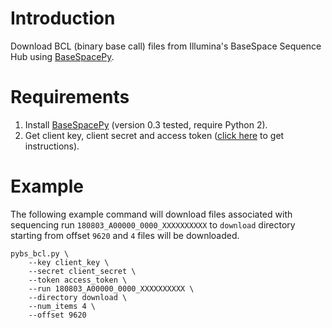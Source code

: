Introduction
=========================================
Download BCL (binary base call) files from Illumina's BaseSpace Sequence Hub using [BaseSpacePy](https://github.com/basespace/basespace-python-sdk).

Requirements
=========================================
1. Install [BaseSpacePy](https://github.com/basespace/basespace-python-sdk) (version 0.3 tested, require Python 2).
1. Get client key, client secret and access token ([click here](https://help.basespace.illumina.com/articles/tutorials/using-the-python-run-downloader/) to get instructions).

Example
=========================================
The following example command will download files associated with sequencing run `180803_A00000_0000_XXXXXXXXXX` to `download` directory starting from offset `9620` and `4` files will be downloaded.

	pybs_bcl.py \
	    --key client_key \
	    --secret client_secret \
	    --token access_token \
	    --run 180803_A00000_0000_XXXXXXXXXX \
	    --directory download \
	    --num_items 4 \
	    --offset 9620
